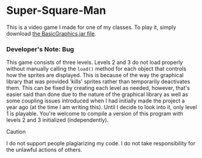 # Super-Square-Man
This is a video game I made for one of my classes. To play it, simply download [the BasicGraphics.jar file](https://github.com/Gr8Potato/Super-Square-Man/blob/master/BasicGraphics.jar).

### Developer's Note: Bug
This game consists of three levels. Levels 2 and 3 do not load properly without manually calling the `load()` method for each object that controls how the sprites are displayed. This is because of the way the graphical library that was provided 'kills' sprites rather than temporarily deactivates them. This can be fixed by creating each level as needed, however, that's easier said than done due to the nature of the graphical library as well as some coupling issues introduced when I had initially made the project a year ago (at the time I am writing this). Until I decide to look into it, only level 1 is playable. You're welcome to compile a version of this program with levels 2 and 3 initialized (independently).

> [!CAUTION]
> I do not support people plagiarizing my code. I do not take responsibility for the unlawful actions of others.